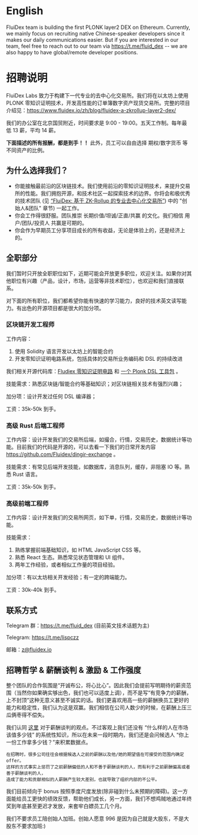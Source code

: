 # English
FluiDex team is building the first PLONK layer2 DEX on Ethereum. Currently, we mainly focus on recruiting native Chinese-speaker developers since it makes our daily communications easier. But if you are interested in our team, feel free to reach out to our team via <https://t.me/fluid_dex> -- we are also happy to have global/remote developer positions.

# 招聘说明

FluiDex Labs 致力于构建下一代专业的去中心化交易所。我们将在以太坊上使用 PLONK 零知识证明技术，开发高性能的订单簿数字资产现货交易所。完整的项目介绍见：<https://www.fluidex.io/zh/blog/fluidex-a-zkrollup-layer2-dex/>

我们的办公室在北京国贸附近，时间要求是 9:00 - 19:00。五天工作制。每年最低 13 薪，平均 14 薪。

**下面描述的所有报酬，都是到手！！** 此外，员工可以自由选择 期权/数字货币 等不同资产的比例。

## 为什么选择我们？

- 你能接触最前沿的区块链技术。我们使用前沿的零知识证明技术，来提升交易所的性能。我们拥抱开源，和技术社区一起探索技术的边界。你将会和极优秀的技术团队 (见 [“FluiDex: 基于 ZK-Rollup 的专业去中心化交易所”](https://www.fluidex.io/zh/blog/fluidex-a-zkrollup-layer2-dex/)) 中的 "创始人&团队" 章节) 一起工作。
- 你会工作得很舒服。团队推崇 长期价值/坦诚/正直/共赢 的文化。我们相信 用户/团队/投资人 共赢是可期的。
- 你会作为早期员工分享项目成长的所有收益，无论是体验上的，还是经济上的。

## 全职部分

我们暂时只开放全职职位如下，近期可能会开放更多职位，欢迎关注。如果你对其他职位有兴趣（产品，设计，市场，运营等非技术职位），也欢迎和我们直接联系。

对下面的所有职位，我们都希望你能有快速的学习能力，良好的技术英文读写能力。有出色的开源项目都是很大的加分项。

### 区块链开发工程师

工作内容：

1. 使用 Solidity 语言开发以太坊上的智能合约
2. 开发零知识证明电路系统，包括具体的交易所业务编码和 DSL 的持续改进

我们相关开源代码库：[Fludiex 零知识证明电路](https://github.com/Fluidex/circuits) 和 [一个 Plonk DSL 工具包](https://github.com/Fluidex/plonkit) 。

技能需求：熟悉区块链/智能合约等基础知识；对区块链相关技术有强烈兴趣；

加分项：设计开发过任何 DSL 编译器；

工资：35k-50k 到手。

### 高级 Rust 后端工程师

工作内容：设计开发我们的交易所后端，如撮合，行情，交易历史，数据统计等功能。目前我们的代码是开源的，可以去看一下我们的日常开发内容 <https://github.com/Fluidex/dingir-exchange> 。

技能需求：有常见后端开发技能，如数据库，消息队列，缓存，非阻塞 IO 等。熟悉 Rust 语言。

工资：35k-50k 到手。

### 高级前端工程师

工作内容：设计开发我们的交易所网页，如下单，行情，交易历史，数据统计等功能。

技能需求：

1. 熟练掌握前端基础知识，如 HTML JavaScript CSS 等。
2. 熟悉 React 生态。熟悉常见状态管理和 UI 组件。
3. 两年工作经验，或者相似工作量的项目经验。

加分项：有以太坊相关开发经验；有一定的跨端能力。

工资：30k-40k 到手。

<!--

## 实习部分

工作内容：和全职部分相同。对于实习生，我们不需要有相关的经验，但是期待你能在几周内上手一个陌生领域。

能力要求：学习能力强（英文是日常技术读写语言，善用搜索引擎，拥有一定的技术广度，能够举一反三猜出陌生领域的要点），有计算机的基础知识（系统编程语言如 C/C++，Linux 常用命令行，脚本语言如 JS/Python），有基本的数学敏锐度。举个例子，这个 [commit](https://github.com/Fluidex/plonkit/pull/2/commits/de055afb6a4f49f4d1ee1bd10cead7e3f204d84d) 修复了一个 solidity 语言实现的有限域 batch 除法的 bug。我们对实习生能力的预期是，在我们指导下，你能速成 solidity 基本语法，再速成一下有限域除法，然后通过 backtrace 看出 bug 原因并且修复。

报酬：100-150 每小时。一般来说大部分人实际拿到的，更接近于这个取值范围的左边而非右边。当然，如果实习生工作几周后，表现非常出色，报酬甚至不局限在这个范围内。

## 兼职部分

工作内容：和全职部分相同。主要针对有工作经验，在工作之余愿意赚点外快的人。

报酬：200 每小时。略高于全职员工，是因为对于兼职，我们一方面更难保证有持续不断的兼职工作需求，因此这部分溢价算是风险补偿，另一方面，我们期待兼职员工有更成熟的经验，需要更少的学习上手时间。

-->

## 联系方式

Telegram 群：<https://t.me/fluid_dex> (目前英文技术话题为主)

Telegram: <https://t.me/lispczz>

邮箱：z@fluidex.io

## 招聘哲学 & 薪酬谈判 & 激励 & 工作强度

整个团队的合作氛围是“开诚布公，将心比心”。因此我们会提前写明期待的薪资范围（当然你如果确实够出色，我们也可以适度上调），而不是写“有竞争力的薪酬，上不封顶”这种无意义甚至不诚实的话。我们更喜欢用高一些的薪酬换员工更好的能力和稳定性，我们认为这是双赢。我们相信在公司人数少的时候，在薪酬上压三瓜俩枣得不偿失。

我们认同 [这里](https://open.leancloud.cn/salary-2018/) 对于薪酬谈判的观点。不过客观上我们还没有 “什么样的人在市场该值多少钱” 的系统性知识，所以在未来一段时期内，我们还是会问候选人 “你上一份工作拿多少钱？”来积累数据点。

```
在招聘时，很多公司往往会根据候选人之前的薪酬以及他/她的期望值在可接受的范围内确定 offer。
这样的方式事实上惩罚了之前薪酬偏低的人和不善于薪酬谈判的人，而有利于之前薪酬偏高或者善于薪酬谈判的人，
造成了能力和贡献相似的人薪酬产生较大差别，也就导致了组织内部的不公平。
```

我们目前倾向于 bonus 按照季度尺度发放(除非碰到什么未预期的障碍)。这一方面能给员工更快的绩效反馈，帮助他们成长，另一方面，我们不想鸡贼地通过年终奖到年底甚至更迟才发放，来套牢白嫖员工几个月。

我们不要求员工陪创始人加班。创始人愿意 996 是因为自己就是大股东，不是大股东不要求加班:)

<!--
## FAQ

Q: 上面很多工资单位都是时薪，为什么是时薪，而不是日薪或者按照开发任务来结算？时薪怎么保证诚实？
A: 对于兼职开发者来说，不用以开发任务为单位结算，是因为我们想让感兴趣的求职者能很快地估算出自己的回报，而不需要花很多时间来深入到我们代码中评估。对于实习生来说，我们用时薪而不是常见的日薪，是想说明我们更能接受领灵活的工作方式，我们欢迎来公司干一天，也接受在宿舍里干几个小时。只要非全职开发者的实际工作耗时不是太不合理，我们都将按照他统计的时间来结算报酬。当然，最坏情况，公司有中止兼职/实习关系的权利。

Q: 我在海淀上学，感觉去朝阳太远了。
A: 你在路上的两个小时会被作为工作时间，算进报酬中。你也是可以远程工作的，当然我们还是更希望能来办公室。

Q: 为什么只开放这几个全职职位？其他职位没坑了吗？
A: 本着对公司和候选人双方负责的原则，我们每完全想清楚了一个职位的工作内容/能力要求/薪资范围，才会正式开放职位。其他职位我们还在最终确定工作内容和能力要求中，应该会很快出正式的职位描述。很欢迎提前和我们联系，期待听到你对职位的理解。

Q: 我联系你了，你们怎么不回复我？你们觉得我太菜吗，你们太没礼貌了。
A: 我绝对不会不回复的。没收到回复肯定是通信渠道出了问题，或者漏了消息，建议再试一次。

Q: 我觉得我有点菜，可以更低一些工资实习吗？
A: 我至少现在更倾向于维持小而精的团队。当然，如果过几周我们被现实打脸，搭建不起来小而精的团队，我们也许会考虑给更接近市场价的工资，找更普通的人。
-->
